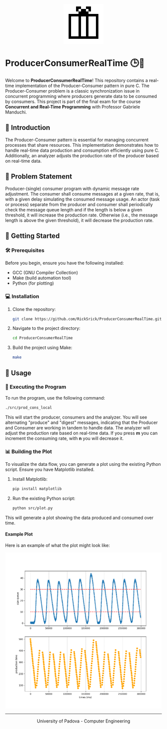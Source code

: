 <p align="center">
	<img src="readme/logo.png">
</p>

# ProducerConsumerRealTime 🕒🔄

Welcome to **ProducerConsumerRealTime**! This repository contains a real-time implementation of the Producer-Consumer pattern in pure C. The Producer-Consumer problem is a classic synchronization issue in concurrent programming where producers generate data to be consumed by consumers. This project is part of the final exam for the course **Concurrent and Real-Time Programming** with Professor Gabriele Manduchi.

## 🌟 Introduction 

The Producer-Consumer pattern is essential for managing concurrent processes that share resources. This implementation demonstrates how to handle real-time data production and consumption efficiently using pure C. Additionally, an analyzer adjusts the production rate of the producer based on real-time data.

## 📜 Problem Statement 

Producer-(single) consumer program with dynamic message rate adjustment. The consumer shall consume messages at a given rate, that is, with a given delay simulating the consumed message usage. An actor (task or process) separate from the producer and consumer shall periodically check the message queue length and if the length is below a given threshold, it will increase the production rate. Otherwise (i.e., the message length is above the given threshold), it will decrease the production rate.

## 🚀 Getting Started 

### 🛠️ Prerequisites 

Before you begin, ensure you have the following installed:
- GCC (GNU Compiler Collection)
- Make (build automation tool)
- Python (for plotting)

### 💻 Installation 

1. Clone the repository:
   ```bash
   git clone https://github.com/RickSrick/ProducerConsumerRealTime.git
   ```
2. Navigate to the project directory:
   ```bash
   cd ProducerConsumerRealTime
   ```
3. Build the project using Make:
   ```bash
   make
   ```

## 🔧 Usage 

### 🏃 Executing the Program 

To run the program, use the following command:
```bash
./src/prod_cons_local
```
This will start the producer, consumers and the analyzer. You will see alternating "produce" and "digest" messages, indicating that the Producer and Consumer are working in tandem to handle data. The analyzer will adjust the production rate based on real-time data. If you press **m** you can increment the consuming rate, with **n** you will decrease it.

### 📊 Building the Plot 

To visualize the data flow, you can generate a plot using the existing Python script. Ensure you have Matplotlib installed.

1. Install Matplotlib:
   ```bash
   pip install matplotlib
   ```
2. Run the existing Python script:
   ```bash
   python src/plot.py
   ```
This will generate a plot showing the data produced and consumed over time.

#### Example Plot

Here is an example of what the plot might look like:

![Example Plot](readme/plot.png)

---

<p align="center">
University of Padova - Computer Engineering
</p>
